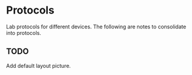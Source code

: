 # Protocols
Lab protocols for different devices.
The following are notes to consolidate into protocols.

## TODO
Add default layout picture.
